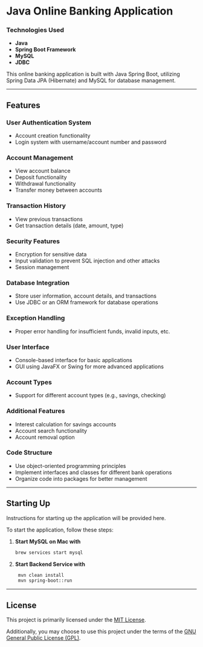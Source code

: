 
# Java Online Banking Application

### Technologies Used
- **Java**  
- **Spring Boot Framework**  
- **MySQL**  
- **JDBC**  

This online banking application is built with Java Spring Boot, utilizing Spring Data JPA (Hibernate) and MySQL for database management.

---

## Features

### User Authentication System
- Account creation functionality  
- Login system with username/account number and password  

### Account Management
- View account balance  
- Deposit functionality  
- Withdrawal functionality  
- Transfer money between accounts  

### Transaction History
- View previous transactions  
- Get transaction details (date, amount, type)  

### Security Features
- Encryption for sensitive data  
- Input validation to prevent SQL injection and other attacks  
- Session management  

### Database Integration
- Store user information, account details, and transactions  
- Use JDBC or an ORM framework for database operations  

### Exception Handling
- Proper error handling for insufficient funds, invalid inputs, etc.  

### User Interface
- Console-based interface for basic applications  
- GUI using JavaFX or Swing for more advanced applications  

### Account Types
- Support for different account types (e.g., savings, checking)  

### Additional Features
- Interest calculation for savings accounts  
- Account search functionality  
- Account removal option  

### Code Structure
- Use object-oriented programming principles  
- Implement interfaces and classes for different bank operations  
- Organize code into packages for better management  

---

## Starting Up
Instructions for starting up the application will be provided here.  

To start the application, follow these steps:  

1. **Start MySQL on Mac with**  
   ```bash
   brew services start mysql

2. **Start Backend Service with**
   ```bash
    mvn clean install
    mvn spring-boot::run

---

## License
This project is primarily licensed under the [MIT License](https://opensource.org/licenses/MIT).  

Additionally, you may choose to use this project under the terms of the [GNU General Public License (GPL)](https://www.gnu.org/licenses/gpl-3.0.html). 

